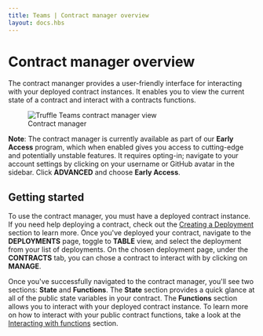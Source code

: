 ```yaml
---
title: Teams | Contract manager overview
layout: docs.hbs
---
```


# Contract manager overview

The contract mananger provides a user-friendly interface for interacting with your deployed contract instances. It enables you to view the current state of a contract and interact with a contracts functions.

<figure class="screenshot">
  <img class="img-fluid" src="/img/docs/teams/contract-manager-01.png" title="Truffle Teams contract manager view" alt="Truffle Teams contract manager view" />
  <figcaption class="text-center">Contract manager</figcaption>
</figure>

<p class="alert alert-info">
<strong>Note</strong>: The contract manager is currently available as part of our <strong>Early Access</strong> program, which when enabled gives you access to cutting-edge and potentially unstable features. It requires opting-in; navigate to your account settings by clicking on your username or GitHub avatar in the sidebar. Click <strong>ADVANCED</strong> and choose <strong>Early Access</strong>.</p>

## Getting started

To use the contract manager, you must have a deployed contract instance. If you need help deploying a contract, check out the <a href="/docs/teams/deployments/creating-a-deployment">Creating a Deployment</a> section to learn more. Once you've deployed your contract, navigate to the **<span class="inline-menu-item"><i class="fal fa-parachute-box"></i>DEPLOYMENTS</span>** page, toggle to **TABLE** view, and select the deployment from your list of deployments. On the chosen deployment page, under the **CONTRACTS** tab, you can chose a contract to interact with by clicking on **<span class="inline-button"><i class="far fa-pager"></i> MANAGE</span>**.

Once you've successfully navigated to the contract manager, you'll see two sections: **State** and **Functions**. The **State** section provides a quick glance at all of the public state variables in your contract. The **Functions** section allows you to interact with your deployed contract instance. To learn more on how to interact with your public contract functions, take a look at the <a href="/docs/teams/contract-manager/interacting-with-functions">Interacting with functions</a> section.
